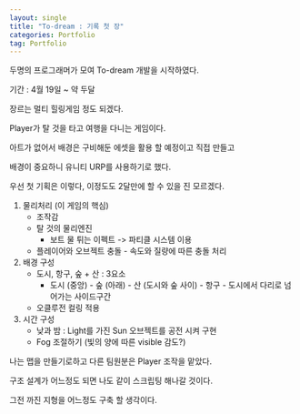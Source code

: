 ```yaml
---
layout: single 
title: "To-dream : 기록 첫 장"
categories: Portfolio
tag: Portfolio
---
```


두명의 프로그래머가 모여 To-dream 개발을 시작하였다.

기간 : 4월 19일 ~ 약 두달

장르는 멀티 힐링게임 정도 되겠다.

Player가 탈 것을 타고 여행을 다니는 게임이다.

아트가 없어서 배경은 구비해둔 에셋을 활용 할 예정이고 직접 만들고

배경이 중요하니 유니티 URP를 사용하기로 했다.



우선 첫 기획은 이렇다,  이정도도 2달만에 할 수 있을 진 모르겠다.

1. 물리처리 (이 게임의 핵심)
   - 조작감
   - 탈 것의 물리엔진
      - 보트 물 튀는 이펙트 -> 파티클 시스템 이용
   - 플레이어와 오브젝트 충돌 - 속도와 질량에 따른 충돌 처리
2. 배경 구성
   - 도시, 항구, 숲 + 산 : 3요소
     - 도시 (중앙) - 숲 (아래) - 산 (도시와 숲 사이) - 항구 - 도시에서 다리로 넘어가는 사이드구간
   - 오클루전 컬링 적용
3. 시간 구성
   - 낮과 밤 : Light를 가진 Sun 오브젝트를 공전 시켜 구현
   - Fog 조절하기 (빛의 양에 따른 visible 감도?)



나는 맵을 만들기로하고 다른 팀원분은 Player 조작을 맡았다.

구조 설계가 어느정도 되면 나도 같이 스크립팅 해나갈 것이다.

그전 까진 지형을 어느정도 구축 할 생각이다.




